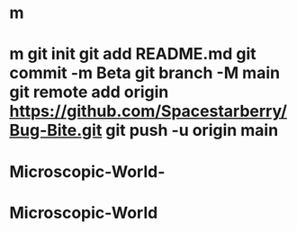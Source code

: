 # m
# m git init git add README.md git commit -m Beta git branch -M main git remote add origin https://github.com/Spacestarberry/Bug-Bite.git git push -u origin main
# Microscopic-World-
# Microscopic-World
